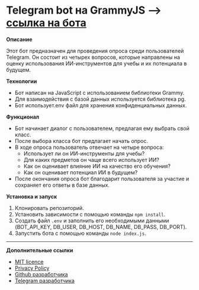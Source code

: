 # Telegram bot на GrammyJS --> [cсылка на бота](https://t.me/survey_quiz_ai_bot)

**Описание**

Этот бот предназначен для проведения опроса среди пользователей Telegram. Он состоит из четырех вопросов, которые направлены на оценку использования ИИ-инструментов для учебы и их потенциала в будущем.

**Технологии**

- Бот написан на JavaScript с использованием библиотеки Grammy.
- Для взаимодействия с базой данных используется библиотека pg.
- Бот использует.env файл для хранения конфиденциальных данных.

**Функционал**

- Бот начинает диалог с пользователем, предлагая ему выбрать свой класс.
- После выбора класса бот предлагает начать опрос.
- В ходе опроса пользователь отвечает на четыре вопроса:
    - Использует ли он ИИ-инструменты для учебы?
    - Для каких предметов он чаще всего использует ИИ?
    - Как он оценивает влияние ИИ на качество его обучения?
    - Как он оценивает потенциал ИИ в будущем?
- После окончания опроса бот благодарит пользователя за участие и сохраняет его ответы в базе данных.

**Установка и запуск**

1. Клонировать репозиторий.
2. Установить зависимости с помощью команды `npm install`.
3. Создать файл `.env` и заполнить его необходимыми данными (BOT_API_KEY, DB_USER, DB_HOST, DB_NAME, DB_PASS, DB_PORT).
4. Запустить бота с помощью команды `node index.js`.

---
**Дополнительные ссылки**
- [MIT licence](LICENSE)
- [Privacy Policy](Privacy-policy.md)
- [Github разработчика](https://github.com/maxim-klenov)
- [Telegram разработчика](https://t.me/tgxzz)
